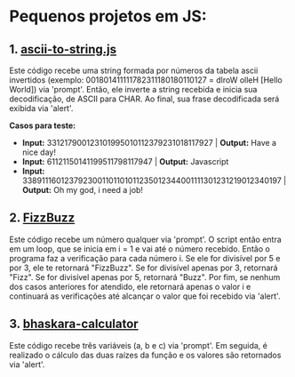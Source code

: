 # Pequenos projetos em JS:

## 1. [ascii-to-string.js](https://github.com/royalfelep/javascript/blob/main/projetinhos/ascii-to-string.js)
<p> Este código recebe uma string formada por números da tabela ascii invertidos (exemplo: 001801411111782311180180110127 = dlroW olleH [Hello World]) via 'prompt'. Então, ele inverte a string recebida e inicia sua decodificação, de ASCII para CHAR. Ao final, sua frase decodificada será exibida via 'alert'.</p>

  <p> <b>Casos para teste:</b>
      <ul>
        <li> <b>Input:</b> 331217900123101995010112379231018117927 | <b>Output:</b> Have a nice day! </li>
        <li> <b>Input:</b> 61121150141199511798117947 | <b>Output:</b> Javascript </li>
        <li> <b>Input:</b> 3389111601237923001101101011235012344001111301231219012340197 | <b>Output:</b> Oh my god, i need a job! </li>
      </ul>
  </p>

## 2. [FizzBuzz](https://github.com/royalfelep/javascript/blob/main/projetinhos/FizzBuzz.js)
<p> Este código recebe um número qualquer via 'prompt'. O script então entra em um loop, que se inicia em i = 1 e vai até o número recebido. Então o programa faz a verificação para cada número i. Se ele for divisível por 5 e por 3, ele te retornará "FizzBuzz". Se for divisível apenas por 3, retornará "Fizz". Se for divisível apenas por 5, retornará "Buzz". Por fim, se nenhum dos casos anteriores for atendido, ele retornará apenas o valor i e continuará as verificações até alcançar o valor que foi recebido via 'alert'. </p>

## 3. [bhaskara-calculator](https://github.com/royalfelep/javascript/blob/main/projetinhos/bhaskara-calculator.js)
<p>  Este código recebe três variáveis (a, b e c) via 'prompt'. Em seguida, é realizado o cálculo das duas raízes da função e os valores são retornados via 'alert'.
